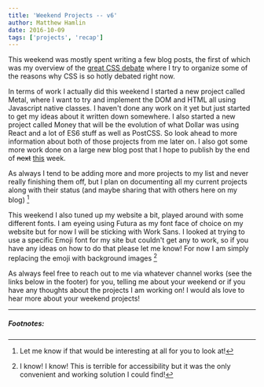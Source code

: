 ```yaml
---
title: 'Weekend Projects -- v6'
author: Matthew Hamlin
date: 2016-10-09
tags: ['projects', 'recap']
---
```


This weekend was mostly spent writing a few blog posts, the first of which was my overview of the <a href="/post/The-Great-CSS-Debate">great CSS debate</a> where I try to organize some of the reasons why CSS is so hotly debated right now.

In terms of work I actually did this weekend I started a new project called Metal, where I want to try and implement the DOM and HTML all using Javascript native classes. I haven't done any work on it yet but just started to get my ideas about it written down somewhere. I also started a new project called Money that will be the evolution of what Dollar was using React and a lot of ES6 stuff as well as PostCSS. So look ahead to more information about both of those projects from me later on. I also got some more work done on a large new blog post that I hope to publish by the end of <del>next</del> <ins>this</ins> week.

As always I tend to be adding more and more projects to my list and never really finishing them off, but I plan on documenting all my current projects along with their status (and maybe sharing that with others here on my blog) [^1]

This weekend I also tuned up my website a bit, played around with some different fonts. I am eyeing using Futura as my font face of choice on my website but for now I will be sticking with Work Sans. I looked at trying to use a specific Emoji font for my site but couldn't get any to work, so if you have any ideas on how to do that please let me know! For now I am simply replacing the emoji with background images [^2]

As always feel free to reach out to me via whatever channel works (see the links below in the footer) for you, telling me about your weekend or if you have any thoughts about the projects I am working on! I would als love to hear more about your weekend projects!

---
##### Footnotes:

[^1]:Let me know if that would be interesting at all for you to look at!

[^2]:I know! I know! This is terrible for accessibility but it was the only convenient and working solution I could find!
